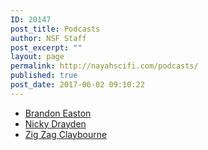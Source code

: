```yaml
---
ID: 20147
post_title: Podcasts
author: NSF Staff
post_excerpt: ""
layout: page
permalink: http://nayahscifi.com/podcasts/
published: true
post_date: 2017-06-02 09:10:22
---
```

<ul>
 	<li><a href="http://nayahscifi.com/002-brandon-m-easton-legends-live/">Brandon Easton</a></li>
 	<li><a href="http://nayahscifi.com/003-nicky-drayden-fresh-fearless/">Nicky Drayden</a></li>
 	<li><a href="http://nayahscifi.com/004-zig-zag-claybourne-man-intrigue/">Zig Zag Claybourne</a></li>
</ul>
&nbsp;